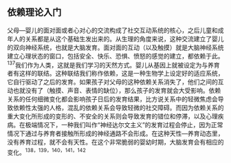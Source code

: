 ## 依赖理论入门

父母—婴儿的面对面或者心对心的交流构成了社交互动系统的核心，之后儿童和成年人的关系都是从这个基础生发出来的。从生理的角度来说，这种交流建立了婴儿的双向神经系统，也就是大脑发育。面对面的互动（以及触摸）就是大脑神经系统建立心理状态的窗口，包括安全、快乐、恐惧、愤怒的感觉的建立，都依赖于此。<sup>137</sup>我们作为人类，这就是我们学习的天然方式。婴儿从基因上就被设定为与养育者有这样的联结。这种联结我们称作依赖，这是一种生物学上设定好的适应系统，它自行驱动了之后的发育。如果孩子对父母的这种依赖关系消失了，他们之间的互动也就没有了（触摸、声音、表情的缺位），那么孩子的发育就会大受影响。依赖关系的任何细微变化都会影响孩子日后的发育结果，比方说关系中的轻微焦虑会导致依赖性太强的人格，混乱的依赖关系会导致轻微的社交障碍。而因为依赖关系的重大变化所形成的变形的、不安全的关系则会导致发育的错位和停滞，以及心理疾病。在极端情况下，一种我们叫作“神经达尔文主义”的发育过程会停止，因为正常情况下通过与养育者接触所形成的神经通路不会形成。在这种天性—养育动态里，没有养育过程，就不会有天性。在这个非常脆弱的婴幼时期，大脑发育会有相应的变化。<sup>138，139，140，141，142</sup><span id="ad_chapter90.xhtml"></span><span id="part0084.html"></span>